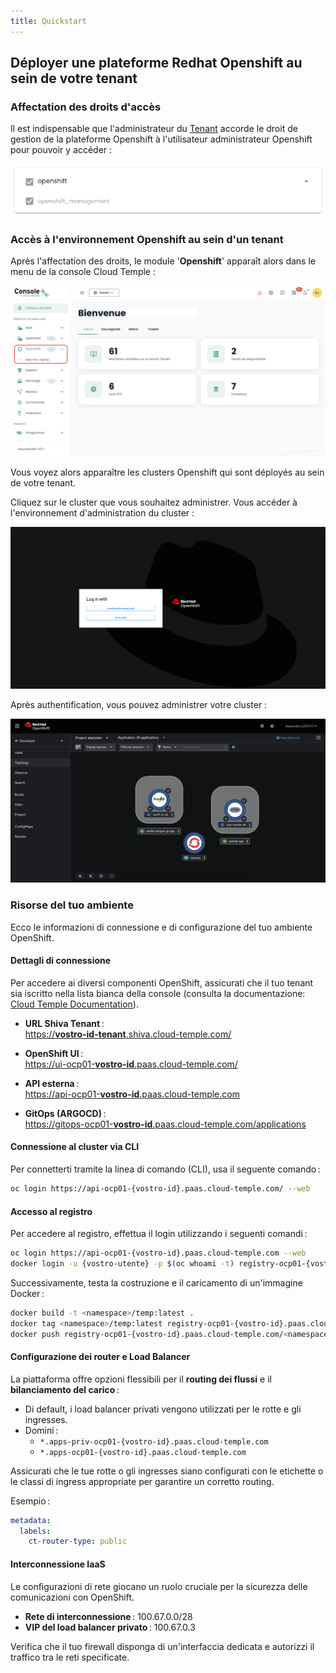 ```yaml
---
title: Quickstart
---
```


## Déployer une plateforme Redhat Openshift au sein de votre tenant

### Affectation des droits d'accès

Il est indispensable que l'administrateur du [Tenant](../console/iam/concepts.md#tenants) accorde le droit de gestion de la plateforme Openshift à l'utilisateur administrateur Openshift pour pouvoir y accéder :

![](images/oshift_rights.png)

### Accès à l'environnement Openshift au sein d'un tenant

Après l'affectation des droits, le module '__Openshift__' apparaît alors dans le menu de la console Cloud Temple :

![](images/oshift_menu_001.png)

Vous voyez alors apparaître les clusters Openshift qui sont déployés au sein de votre tenant.

Cliquez sur le cluster que vous souhaitez administrer. Vous accéder à l'environnement d'administration du cluster :

![](images/oshift_menu_002.png)

Après authentification, vous pouvez administrer votre cluster :

![](images/oshift_menu_003.png)

### Risorse del tuo ambiente

Ecco le informazioni di connessione e di configurazione del tuo ambiente OpenShift.

#### Dettagli di connessione

Per accedere ai diversi componenti OpenShift, assicurati che il tuo tenant sia iscritto nella lista bianca della console (consulta la documentazione: [Cloud Temple Documentation](https://docs.cloud-temple.com/)).

- __URL Shiva Tenant__ :  
  [https://**vostro-id-tenant**.shiva.cloud-temple.com/](https://**vostro-id-tenant**.shiva.cloud-temple.com/)  
  
- __OpenShift UI__ :  
  [https://ui-ocp01-**vostro-id**.paas.cloud-temple.com/](https://ui-ocp01-**vostro-id**.paas.cloud-temple.com/)  
  
- __API esterna__ :  
  [https://api-ocp01-**vostro-id**.paas.cloud-temple.com](https://api-ocp01-**vostro-id**.paas.cloud-temple.com)  
  
- __GitOps (ARGOCD)__ :  
  [https://gitops-ocp01-**vostro-id**.paas.cloud-temple.com/applications](https://gitops-ocp01-**vostro-id**.paas.cloud-temple.com/applications)  
  
#### Connessione al cluster via CLI

Per connetterti tramite la linea di comando (CLI), usa il seguente comando :

```bash
oc login https://api-ocp01-{vostro-id}.paas.cloud-temple.com/ --web
```

#### Accesso al registro

Per accedere al registro, effettua il login utilizzando i seguenti comandi :

```bash
oc login https://api-ocp01-{vostro-id}.paas.cloud-temple.com --web
docker login -u {vostro-utente} -p $(oc whoami -t) registry-ocp01-{vostro-id}.paas.cloud-temple.com
```

Successivamente, testa la costruzione e il caricamento di un'immagine Docker :

```bash
docker build -t <namespace>/temp:latest .
docker tag <namespace>/temp:latest registry-ocp01-{vostro-id}.paas.cloud-temple.com/<namespace>/temp:latest
docker push registry-ocp01-{vostro-id}.paas.cloud-temple.com/<namespace>/temp:latest
```

#### Configurazione dei router e Load Balancer

La piattaforma offre opzioni flessibili per il __routing dei flussi__ e il __bilanciamento del carico__ :

- Di default, i load balancer privati vengono utilizzati per le rotte e gli ingresses.  
- Domini :  
  - `*.apps-priv-ocp01-{vostro-id}.paas.cloud-temple.com`  
  - `*.apps-ocp01-{vostro-id}.paas.cloud-temple.com`  

Assicurati che le tue rotte o gli ingresses siano configurati con le etichette o le classi di ingress appropriate per garantire un corretto routing. 

Esempio :

```yaml
metadata:
  labels:
    ct-router-type: public
```

#### Interconnessione IaaS

Le configurazioni di rete giocano un ruolo cruciale per la sicurezza delle comunicazioni con OpenShift.

- __Rete di interconnessione__ : 100.67.0.0/28  
- __VIP del load balancer privato__ : 100.67.0.3  

Verifica che il tuo firewall disponga di un'interfaccia dedicata e autorizzi il traffico tra le reti specificate.